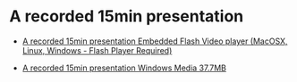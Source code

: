 # A recorded 15min presentation

- [A recorded 15min presentation Embedded Flash Video player (MacOSX, Linux, Windows - Flash Player Required)](http://www.math.auckland.ac.nz/~bonning/video/karen-workshop-flv-format-small/paul-bonnington-flv/paul-bonnington-flv.html)

- [A recorded 15min presentation Windows Media 37.7MB](http://www.math.auckland.ac.nz/~bonning/video/paul-bonnington.html)
